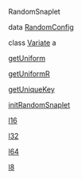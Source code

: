 RandomSnaplet

data [RandomConfig](RandomSnaplet.html#t:RandomConfig)

class [Variate](RandomSnaplet.html#t:Variate) a

[getUniform](RandomSnaplet.html#v:getUniform)

[getUniformR](RandomSnaplet.html#v:getUniformR)

[getUniqueKey](RandomSnaplet.html#v:getUniqueKey)

[initRandomSnaplet](RandomSnaplet.html#v:initRandomSnaplet)

[l16](RandomSnaplet.html#v:l16)

[l32](RandomSnaplet.html#v:l32)

[l64](RandomSnaplet.html#v:l64)

[l8](RandomSnaplet.html#v:l8)
